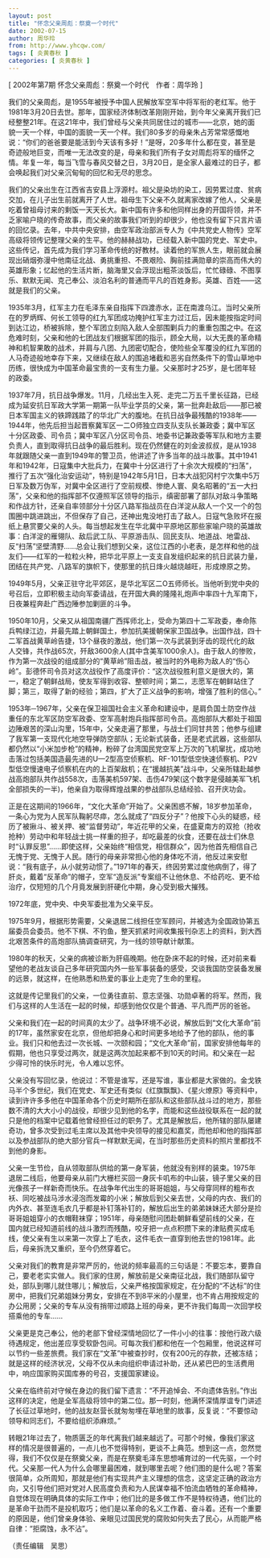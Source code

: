 ```yaml
---
layout: post
title: "怀念父亲周彪：祭奠一个时代"
date: 2002-07-15
author: 周华玲
from: http://www.yhcqw.com/
tags: [ 炎黄春秋 ]
categories: [ 炎黄春秋 ]
---
```



[ 2002年第7期 怀念父亲周彪：祭奠一个时代　作者：周华玲 ]


我们的父亲周彪，是1955年被授予中国人民解放军空军中将军衔的老红军。他于1981年3月20日去世。那年，国家经济体制改革刚刚开始，到今年父亲离开我们已经整整21年。在这21年中，我们曾经与父亲共同居住过的城市——北京，她的面貌一天一个样，中国的面貌一天一个样。我们80多岁的母亲朱占芳常常感慨地说：“你们的爸爸要是能活到今天该有多好！”是呀，20多年什么都在变，甚至是奇迹般地巨变，而唯一无法改变的是，母亲和我们所有子女对周彪将军的缅怀之情。年复一年，每当飞雪与春风交替之日，3月20日，是全家人最难过的日子，都会唤起我们对父亲沉甸甸的回忆和无尽的思念。


我们的父亲出生在江西省吉安县上浮源村。祖父是染坊的染工，因劳累过度、贫病交加，在儿子出生前就离开了人世。祖母生下父亲不久就离家改嫁了他人，父亲是吃着曾祖母讨来的剩饭一天天长大。新中国有许多和他同样出身的开国将领，并不乏家喻户晓的传奇故事，而父亲的故事我们听到的却很少，他也没有留下只言片语的回忆录。去年，中共中央安排，由空军政治部派专人为《中共党史人物传》空军高级将领传记整理父亲的生平。他的赫赫战功，已经载入新中国的党史、军史中。这些传记，首先成为我们学习革命传统的好教材。读着他的军旅人生，眼前就会展现出硝烟弥漫中他南征北战、勇挑重担、不畏艰险、胸前挂满勋章的崇高而伟大的英雄形象；忆起他的生活片断，脑海里又会浮现出粗茶淡饭后，忙忙碌碌、不图享乐、默默无闻、克己奉公、淡泊名利的普通而平凡的百姓身影。英雄、百姓——这就是我们的父亲。


1935年3月，红军主力在毛泽东亲自指挥下四渡赤水，正在南渡乌江。当时父亲所在的罗炳辉、何长工领导的红九军团成功掩护红军主力过江后，因未能按指定时间到达江边，桥被拆除，整个军团立刻陷入敌人全部围剿兵力的重重包围之中。在这危难时刻，父亲和他的七团战友们根据军团的指示，顾全大局，以大无畏的革命精神和机智果敢的战术，并肩与八团、九团密切配合，使险些全军覆没的红九军团的人马奇迹般地幸存下来，又继续在敌人的围追堵截和恶劣自然条件下的雪山草地中历练，很快成为中国革命最宝贵的一支有生力量。父亲那时才25岁，是七团年轻的政委。


1937年7月，抗日战争爆发。11月，几经出生入死、走完二万五千里长征路，已经成为延安抗日军政大学第一期第一队毕业学员的父亲，第一批奔赴敌后——那已被日本军国主义的铁蹄践踏了的华北广大的腹地。在抗日战争最残酷的1938年——1944年，他先后担当起晋察冀军区一二O师独立四支队支队长兼政委；冀中军区十分区政委、司令员；冀中军区八分区司令员、地委书记兼政委等军队和地方主要负责人，直到取得抗日战争的最后胜利。现在仍然健在的刘金波叔叔，是从1938年就跟随父亲一直到1949年的警卫员，他讲述了许多当年的战斗故事。其中1941年和1942年，日寇集中大批兵力，在冀中十分区进行了十余次大规模的“扫荡”，推行了五次“强化治安运动”，特别是1942年5月1日，日本大战犯冈村宁次集中5万日军及数万伪军，对冀中全区进行了空前规模、惨绝人寰、臭名昭著的“五一大扫荡”，父亲和他的指挥部不仅遵照军区领导的指示，缜密部署了部队对敌斗争策略和作战方针，还亲自率领部分十分区八路军指战员在白洋淀从敌人一个又一个的包围圈中跳进跳出，不但保存了自己，还神出鬼没地打击了敌人。日寇气急败坏在报纸上悬赏要父亲的人头。每当想起发生在华北冀中平原地区那些家喻户晓的英雄故事：白洋淀的雁翎队、敌后武工队、平原游击队、回民支队、地道战、地雷战、反“扫荡”坚壁清野……总会让我们想到父亲，这位江西的小老表，是怎样和他的战友们——红军的一粒粒火种，把华北平原上一支支自发组织起来的抗日武装力量，团结在共产党、八路军的旗帜下，使那里的抗日烽火越烧越旺，形成燎原之势。


1949年5月，父亲正驻守北平郊区，是华北军区二O五师师长。当他听到党中央的号召后，立即积极主动向军委请战，在开国大典的隆隆礼炮声中率四十九军南下，日夜兼程奔赴广西边陲参加剿匪的斗争。


1950年10月，父亲又从祖国南疆广西挥师北上，受命为第四十二军政委，奉命陈兵鸭绿江边，并最先踏上朝鲜国土，参加抗美援朝保家卫国战争。出国作战，四十二军首战黄草岭告捷，13个昼夜的激战，他们第一次与武装到牙齿的现代化的敌人交锋，共作战65次，歼敌3600余人(其中含美军1000余人)。由于敌人的惨败，作为第一次战役的组成部分的“黄草岭”阻击战，被当时的外电称为敌人的“伤心岭”。彭德怀司令员对这次战役作了高度评价：“这次战役胜利意义是很大的，第一，稳定了朝鲜战局，使友军得到收容、整顿时间；第二，志愿军在朝鲜站住了脚；第三，取得了新的经验；第四，扩大了正义战争的影响，增强了胜利的信心。”


1953年─1967年，父亲在保卫祖国社会主义革命和建设中，是肩负国土防空作战重任的东北军区防空军政委、空军高射炮兵指挥部司令员。高炮部队大都处于祖国边陲艰苦的深山沟里，15年中，父亲走遍了那里，与战士们同甘共苦；他参与组建了我军第一支现代化地空导弹防空部队；无论新式装备，还是老式武器，这些部队都仍然以“小米加步枪”的精神，粉碎了台湾国民党空军上万次的飞机窜扰，成功地击落过包括美国造最先进的U—2型高空侦察机、RF-101型低空快速侦察机、P2V型低空慢速电子侦察机在内的上百架敌机；在“援越抗美”战斗中，父亲所辖赴越参战高炮部队共作战558次，击落美机597架、击伤479架(这个数字是侵越美军飞机全部损失的一半)，他亲自为取得辉煌战果的参战部队总结经验、召开庆功会。


正是在这期间的1966年，“文化大革命”开始了。父亲困惑不解，18岁参加革命，一条心为党为人民军队鞠躬尽瘁，怎么就成了“四反分子”？他按下心头的疑惑，经历了被揪斗、被关押、被“监督劳动”，年近花甲的父亲，在盛夏南方的双抢（抢收抢种）劳动中和年轻战士挑一样重的担子，却吃最差的伙食，还要在战士们休息时“认罪反思”……即使这样，父亲始终“相信党，相信群众”，因为他首先相信自己无愧于党、无愧于人民。随行的母亲非常担心他的身体吃不消，他反过来安慰说：“我有底子，从小就劳动惯了。”1971年的春天，终因劳累过度他病倒了，得了肝炎，戴着“反革命”的帽子，空军“造反派”专案组不让他休息、不给药吃、更不给治疗，仅短短的几个月竟发展到肝硬化中期，身心受到极大摧残。

1972年底，党中央、中央军委批准为父亲平反。


1975年9月，根据形势需要，父亲退居二线担任空军顾问，并被选为全国政协第五届委员会委员。他不下棋、不钓鱼，整天抓紧时间收集报刊杂志上的资料，到大西北艰苦条件的高炮部队搞调查研究，为一线的领导献计献策。


1980年的秋天，父亲的病被诊断为肝癌晚期。他在卧床不起的时候，还对前来看望他的老战友谈自己多年研究国内外一些军事装备的感受，交谈我国防空装备发展的远景，就这样，在他熟悉和热爱的事业上走完了生命的里程。

这就是传记里我们的父亲，一位勇往直前、意志坚强、功勋卓著的将军。然而，我们与这样的人生活在一起的时候，却感到他仅仅是个普通、平凡而严厉的爸爸。


父亲和我们在一起的时间真的太少了。战争环境不必说，解放后到“文化大革命”前的17年，虽然家安在北京，但他却把身心和时间更多地给予了他的部队，他的事业。我们只和他去过一次长城、一次颐和园；“文化大革命”前，国家安排他每年的假期，他也只享受过两次，就是这两次加起来都不到10天的时间。和父亲在一起少得可怜的快乐时光，令人难以忘怀。


父亲没有写回忆录，他说过：不管是谁写，还是写谁，事业都是大家做的。金戈铁马半个多世纪，我们在党史、军史还有类似《红旗飘飘》、《星火燎原》等资料中，读到许许多多他在中国革命各个历史时期所在部队和这些部队战斗过的地方，那些数不清的大大小小的战役，却很少见到他的名字，而能和这些战役联系在一起的就只是他的档案中记载着他曾经担任过的职务了。尤其是解放后，他所辖的部队屡建奇功，曾多次受到过毛主席以及其他中央领导的接见和嘉奖，而他却和他的指挥部以及参战部队的绝大部分官兵一样默默无闻，在当时那些历史资料的照片里都找不到他的身影。


父亲一生节俭，自从领取部队供给的第一身军装，他就没有别样的装束。1975年退居二线后，他要母亲从前门大栅栏买回一身灰卡叽布的中山装，镜子里父亲的目光像孩子一样新奇而快乐。在战争年代出生的哥哥姐姐，与父母穿同样的粗布衣袄、同吃被战马涉水浸泡而发霉的小米；解放后到父亲去世，父母的内衣、我们的内外衣、甚至连毛衣几乎都是补钉落补钉的，解放后出生的弟弟妹妹还大部分是捡哥哥姐姐穿小的衣帽鞋袜穿；1951年，母亲随慰问团赴朝鲜看望前线的父亲，在国内就已经知道前线的战斗激烈而残酷，咬牙把一点点积攒下来的津贴费买成毛线，使父亲有生以来第一次穿上了毛衣，这件毛衣一直穿到他去世的1981年。此后，母亲拆洗又重织，至今仍然穿着它。


父亲对我们的教育是非常严厉的，他说的频率最高的三句话是：不要忘本，要靠自己，要老老实实做人。我们家的住房，解放前是父亲南征北战，我们随部队留守处，部队到哪儿就住哪儿；解放后，父亲严格按国家规定，在分配的“不达标”的住房中，把我们兄弟姐妹分男女，安排在不到8平米的小屋里，也不肯占用按规定的办公用房；父亲的专车从没有捎带过顺路上班的母亲，更不许我们每周一次回学校搭乘他的专车……


父亲更是克己奉公，他的老部下曾经深情地回忆了一件小小的往事：按他行政六级待遇规定，他出差应享受软卧包间。可每次我们都和他在一个包厢里，他说这样可以节约一些差旅费。我们家在“文革”中被查抄时，仅有200元的存款，还被冻结；就是这样的经济状况，父母不仅从未向组织申请过补助，还从紧巴巴的生活费用中，响应国家购买国库券的号召，支援国家建设。


父亲在临终前对守候在身边的我们留下遗言：“不开追悼会、不向遗体告别。”作出这样的决定，他是全军高级将领中的第二位。那一时刻，他满怀深情厚谊专门讲述了长征过草地时，他的战友赵营长就匆匆埋在草地里的故事，反复说：“不要惊动领导和同志们，不要给组织添麻烦。”


转眼21年过去了，物质匮乏的年代离我们越来越远了。可那个时候，像我们家这样的情况是很普遍的，一点儿也不觉得特别，更谈不上典范。想到这一点，忽然觉得，我们不仅仅是在祭奠父亲，而是在祭奠毛泽东思想哺育过的一代先驱，一个时代。父亲那一代人为什么会哪里最困难，就到哪里去呢？他们图的是什么呢？答案很简单，众所周知，那就是他们有实现共产主义理想的信念，这坚定正确的政治方向，又引导他们把对党对人民高度负责和为人民谋幸福不怕流血牺牲的革命精神，自觉体现在明确具体的实际工作中；他们比的是多做工作不是特权待遇，他们比的是革命干劲而不是投机取巧；他们是以革命的名义工作着、奋斗着。还有一个重要的原因是，他们曾亲身体验、亲眼见过国民党的腐败如何失去了民心，从而能严格自律：“拒腐蚀，永不沾”。

（责任编辑　吴思）


